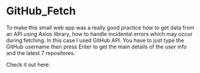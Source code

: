 # GitHub_Fetch

To make this small web app was a really good practice how to get data from an API using Axios library, 
how to handle incidental errors which may occur during fetching. In this case I used GitHub API. 
You have to just type the GitHub username then press Enter to get the main details of the user 
info and the latest 7 repositores.

Check it out here: 

